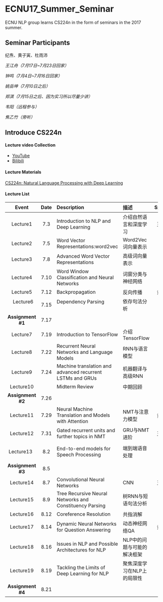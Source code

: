 # ECNU17_Summer_Seminar
ECNU NLP group learns CS224n in the form of seminars in the 2017 summer.



## Seminar Participants

纪焘、黄子寅、杜雨沛

*王江舟（7月17日~7月23日回家）*

*钟鸣（7月4日~7月16日回家）*

*姚岳坤（7月10日之后）*

*郑淇（7月15日之后、因为实习所以尽量少讲）*

*韦阳（远程参与）*

*焦乙竹（旁听）*



## Introduce CS224n

#### Lecture video Collection

+ [YouTube](https://www.youtube.com/playlist?list=PL3FW7Lu3i5Jsnh1rnUwq_TcylNr7EkRe6)
+ [Bilibili](http://space.bilibili.com/23852932#!/channel/detail?cid=11177)



#### Lecture Materials

[CS224n: Natural Language Processing with Deep Learning](http://web.stanford.edu/class/cs224n/syllabus.html)



#### Lecture List

|       Event       | Date | Description                              | 描述              | Speaker |
| :---------------: | :--: | :--------------------------------------- | :-------------- | :-----: |
|     Lecture1      | 7.3  | Introduction to NLP and Deep Learning    | 介绍自然语言和深度学习     |   王江舟   |
|     Lecture2      | 7.5  | Word Vector Representations:word2vec     | Word2Vec词向量表示   |   纪焘    |
|     Lecture3      | 7.8  | Advanced Word Vector Representations     | 高级词向量表示         |         |
|     Lecture4      | 7.10 | Word Window Classification and Neural Networks | 词窗分类与神经网络       |         |
|     Lecture5      | 7.12 | Backpropagation                          | 反向传播            |   黄子寅   |
|     Lecture6      | 7.15 | Dependency Parsing                       | 依存句法分析          |    姚岳坤     |
| **Assignment #1** | 7.17 |                                          |                 |   纪焘    |
|     Lecture7      | 7.19 | Introduction to TensorFlow               | 介绍TensorFlow    |         |
|     Lecture8      | 7.22 | Recurrent Neural Networks and Language Models | RNN与语言模型        |   钟鸣    |
|     Lecture9      | 7.24 | Machine translation and advanced recurrent LSTMs and GRUs | 机器翻译与高级RNN      |   钟鸣    |
|     Lecture10     |      | Midterm Review                           | 中期回顾            |   不讲    |
| **Assignment #2** | 7.26 |                                          |                 |   纪焘    |
|     Lecture11     | 7.29 | Neural Machine Translation and Models with Attention | NMT与注意力模型       |   黄子寅   |
|     Lecture12     | 7.31 | Gated recurrent units and further topics in NMT | GRU与NMT进阶       |   王江舟   |
|     Lecture13     | 8.2  | End-to-end models for Speech Processing  | 端到端语音处理         |    姚岳坤     |
| **Assignment #3** | 8.5  |                                          |                 |   纪焘    |
|     Lecture14     | 8.7  | Convolutional Neural Networks            | CNN             |   王江舟   |
|     Lecture15     | 8.9  | Tree Recursive Neural Networks and Constituency Parsing | 树RNN与短语句法分析     |   钟鸣    |
|     Lecture16     | 8.12 | Coreference Resolution                   | 共指消解            |         |
|     Lecture17     | 8.14 | Dynamic Neural Networks for Question Answering | 动态神经网络QA        |   黄子寅   |
|     Lecture18     | 8.16 | Issues in NLP and Possible Architectures for NLP | NLP中的问题与可能的解决框架 |         |
|     Lecture19     | 8.19 | Tackling the Limits of Deep Learning for NLP | 聚焦深度学习在NLP上的局限性 |         |
| **Assignment #4** | 8.21 |                                          |                 |   纪焘    |



